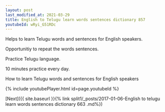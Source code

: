 ```yaml
---
layout: post
last_modified_at: 2021-03-29
title: English to Telugu learn words sentences dictionary 857 
youtubeId: wRyi_G51RDc
---
```

 
 
Helps to learn Telugu words and sentences for English speakers.

Opportunitiy to repeat the words sentences. 

Practice Telugu language. 
 
10 minutes practice every day. 
 
How to learn Telugu words and sentences for English speakers 
 
{% include youtubePlayer.html id=page.youtubeId %}
 
 
[Next]({{ site.baseurl }}{% link  split1/_posts/2017-01-06-English to telugu learn words sentences dictionary 663 .md%})
 
